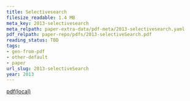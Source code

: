 ```yaml
---
title: Selectivesearch
filesize_readable: 1.4 MB
meta_key: 2013-selectivesearch
meta_relpath: paper-extra-data/pdf-meta/2013-selectivesearch.yaml
pdf_relpath: paper-repo/pdfs/2013-selectiveSearch.pdf
reading_status: TBD
tags:
- gen-from-pdf
- other-default
- paper
url_slug: 2013-selectiveSearch
year: 2013
---
```


[pdf(local)](../../paper-repo/pdfs/2013-selectiveSearch.pdf)

